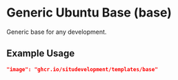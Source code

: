 # Generic Ubuntu Base (base)

Generic base for any development.

## Example Usage

```json
"image": "ghcr.io/situdevelopment/templates/base"
```
